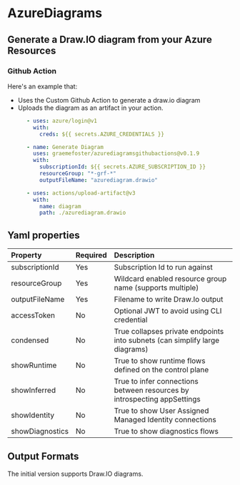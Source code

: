 # AzureDiagrams

## Generate a Draw.IO diagram from your Azure Resources

### Github Action

Here's an example that:

- Uses the Custom Github Action to generate a draw.io diagram
- Uploads the diagram as an artifact in your action.

```yaml
      - uses: azure/login@v1
        with:
          creds: ${{ secrets.AZURE_CREDENTIALS }}

      - name: Generate Diagram
        uses: graemefoster/azurediagramsgithubactions@v0.1.9
        with:
          subscriptionId: ${{ secrets.AZURE_SUBSCRIPTION_ID }}
          resourceGroup: "*-grf-*"
          outputFileName: "azurediagram.drawio"

      - uses: actions/upload-artifact@v3
        with:
          name: diagram
          path: ./azurediagram.drawio
```
## Yaml properties

| Property          | Required  | Description                                                                  |
|:------------------|:----------|:-----------------------------------------------------------------------------|
| subscriptionId    | Yes       | Subscription Id to run against                                               |
| resourceGroup     | Yes       | Wildcard enabled resource group name (supports multiple)                     |
| outputFileName    | Yes       | Filename to write Draw.Io output                                             |
| accessToken       | No        | Optional JWT to avoid using CLI credential                                   |
| condensed         | No        | True collapses private endpoints into subnets (can simplify large diagrams)  |
| showRuntime       | No        | True to show runtime flows defined on the control plane                      |
| showInferred      | No        | True to infer connections between resources by introspecting appSettings     |
| showIdentity      | No        | True to show User Assigned Managed Identity connections                      |
| showDiagnostics   | No        | True to show diagnostics flows                                               |

## Output Formats
The initial version supports Draw.IO diagrams. 
